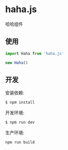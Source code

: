# haha.js
哈哈组件

## 使用

```javascript
import Haha from 'haha.js'

new Haha()
```

## 开发

安装依赖:
```sh
$ npm install
```

开发环境:
```sh
$ npm run dev
```

生产环境:
```sh
npm run build
```